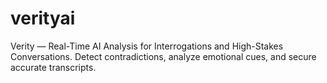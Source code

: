 # verityai
Verity — Real-Time AI Analysis for Interrogations and High-Stakes Conversations. Detect contradictions, analyze emotional cues, and secure accurate transcripts.

